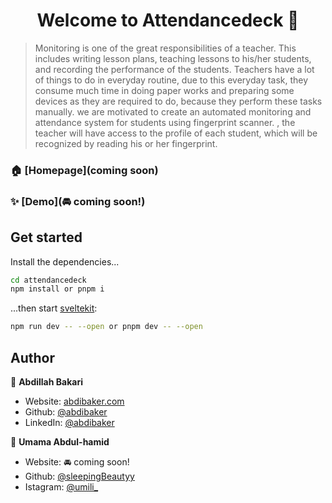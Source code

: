 <h1 align="center">Welcome to Attendancedeck 👋</h1>
<p>
</p>

> Monitoring is one of the great responsibilities of a teacher. This includes writing lesson plans, teaching lessons to his/her students, and recording the performance of the students. Teachers have a lot of things to do in everyday routine, due to this everyday task, they consume much time in doing paper works and preparing some devices as they are required to do, because they perform these tasks manually. we are motivated to create an automated monitoring and attendance system for students using fingerprint scanner. , the teacher will have access to the profile of each student, which will be recognized by reading his or her fingerprint.

### 🏠 [Homepage](coming soon)

### ✨ [Demo](🚘 coming soon!)

## Get started

Install the dependencies...

```bash
cd attendancedeck
npm install or pnpm i

```

...then start [sveltekit](https://kit.svelte.dev/):

```bash
npm run dev -- --open or pnpm dev -- --open
```

## Author

👤 **Abdillah Bakari**

- Website: [abdibaker.com]()
- Github: [@abdibaker](https://github.com/abdibaker)
- LinkedIn: [@abdibaker](https://linkedin.com/in/abdibaker)

👤 **Umama Abdul-hamid**

- Website: 🚘 coming soon!
- Github: [@sleepingBeautyy](https://github.com/sleepingBeautyy)
- Istagram: [@umili\_](https://www.instagram.com/umili_)

